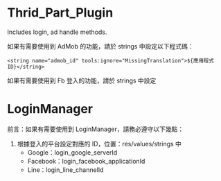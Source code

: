 # Thrid_Part_Plugin
Includes login, ad handle methods.


如果有需要使用到 AdMob 的功能，請於 strings 中設定以下程式碼：
```
<string name="admob_id" tools:ignore="MissingTranslation">${應用程式 ID}</string>
```


如果有需要使用到 Fb 登入的功能，請於 strings 中設定

# LoginManager


前言：如果有需要使用到 LoginManager，請務必遵守以下幾點：

1. 根據登入的平台設定對應的 ID，位置：res/values/strings 中
    - Google：login_google_serverId
    - Facebook：login_facebook_applicationId
    - Line：login_line_channelId
